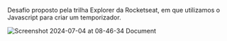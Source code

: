 Desafio proposto pela trilha Explorer da Rocketseat, em que utilizamos o Javascript para criar um temporizador.

![Screenshot 2024-07-04 at 08-46-34 Document](https://github.com/marcelocho/ex-timer/assets/168566311/a283a10b-0cc9-48ad-a011-eddc77b65b92)
